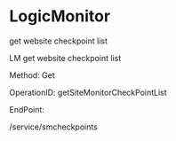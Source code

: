 #     LogicMonitor


get website checkpoint list

LM get website checkpoint list

Method: Get

OperationID: getSiteMonitorCheckPointList

EndPoint:

/service/smcheckpoints

